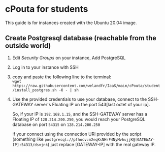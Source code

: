 # cPouta for students

This guide is for instances created with the Ubuntu 20.04 image.

## Create Postgresql database (reachable from the outside world)

1. Edit _Security Groups_ on your instance, Add PostgreSQL
2. Log in to your instance with SSH
3. copy and paste the following line to the terminal:     
`wget https://raw.githubusercontent.com/welandfr/IaaS/main/cPouta/student/install_postgres.sh -O - | sh`
4. Use the provided credentials to use your database, connect to the SSH-GATEWAY server's Floating IP on the port 543[last octet of your ip]. 

    So, if your IP is `192.168.1.15`, and the SSH-GATEWAY server has a Floating IP of `128.214.200.250`, you would reach your PostgreSQL database on port `54315` on `128.214.200.250`
    
    If your connect using the connection URI provided by the script (something like `postgresql://pfhocv:m2eqKsNHrF4NyMvhujjK@[GATEWAY-IP]:54313/dsvjnk`) just replace [GATEWAY-IP] with the real gateway IP. 